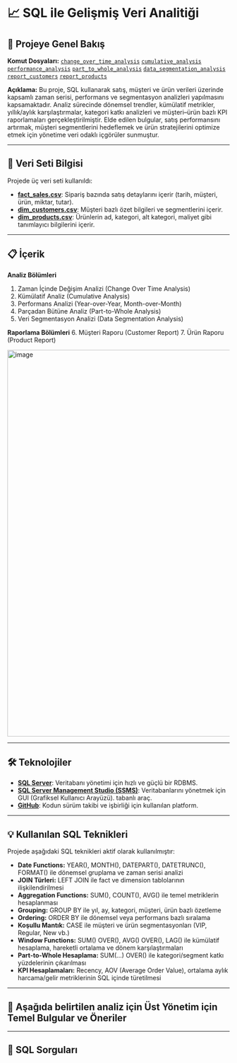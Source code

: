 # 📈 SQL ile Gelişmiş Veri Analitiği

## 🚀 Projeye Genel Bakış

**Komut Dosyaları:** 
[`change_over_time_analysis`](scripts/01_change_over_time_analysis.sql)
[`cumulative_analysis`](scripts/02_cumulative_analysis.sql)
[`performance_analysis`](scripts/03_performance_analysis.sql)
[`part_to_whole_analysis`](scripts/04_part_to_whole_analysis.sql)
[`data_segmentation_analysis`](scripts/05_data_segmentation_analysis.sql)
[`report_customers`](scripts/06_report_customers.sql)
[`report_products`](scripts/07_report_products.sql)


**Açıklama:** Bu proje, SQL kullanarak satış, müşteri ve ürün verileri üzerinde kapsamlı zaman serisi, performans ve segmentasyon analizleri yapılmasını kapsamaktadır.
Analiz sürecinde dönemsel trendler, kümülatif metrikler, yıllık/aylık karşılaştırmalar, kategori katkı analizleri ve müşteri–ürün bazlı KPI raporlamaları gerçekleştirilmiştir.
Elde edilen bulgular, satış performansını artırmak, müşteri segmentlerini hedeflemek ve ürün stratejilerini optimize etmek için yönetime veri odaklı içgörüler sunmuştur.

---

## 📂 Veri Seti Bilgisi

Projede üç veri seti kullanıldı:  

- [**fact_sales.csv**](csv-files/gold.fact_sales.csv): Sipariş bazında satış detaylarını içerir (tarih, müşteri, ürün, miktar, tutar).  
- [**dim_customers.csv**](csv-files/gold.dim_customers.csv): Müşteri bazlı özet bilgileri ve segmentlerini içerir.  
- [**dim_products.csv**](csv-files/gold.dim_products.csv): Ürünlerin ad, kategori, alt kategori, maliyet gibi tanımlayıcı bilgilerini içerir.


---

## 📋 İçerik

**Analiz Bölümleri**
1. Zaman İçinde Değişim Analizi (Change Over Time Analysis)
2. Kümülatif Analiz (Cumulative Analysis)
3. Performans Analizi (Year-over-Year, Month-over-Month)
4. Parçadan Bütüne Analiz (Part-to-Whole Analysis)
5. Veri Segmentasyon Analizi (Data Segmentation Analysis)

**Raporlama Bölümleri**
6. Müşteri Raporu (Customer Report)
7. Ürün Raporu (Product Report)


<img width="1312" height="874" alt="image" src="https://github.com/user-attachments/assets/63a62274-b00b-4e36-94f9-a53826488cbb" />

---

## 🛠 Teknolojiler

- [**SQL Server**](https://www.microsoft.com/en-us/sql-server/sql-server-downloads): Veritabanı yönetimi için hızlı ve güçlü bir RDBMS.  
- [**SQL Server Management Studio (SSMS)**](https://learn.microsoft.com/en-us/sql/ssms/download-sql-server-management-studio-ssms): Veritabanlarını yönetmek için GUI (Grafiksel Kullanıcı Arayüzü). tabanlı araç.  
- [**GitHub**](https://github.com): Kodun sürüm takibi ve işbirliği için kullanılan platform.

---

## 💡 Kullanılan SQL Teknikleri

Projede aşağıdaki SQL teknikleri aktif olarak kullanılmıştır:

- **Date Functions:** YEAR(), MONTH(), DATEPART(), DATETRUNC(), FORMAT() ile dönemsel gruplama ve zaman serisi analizi
- **JOIN Türleri:** LEFT JOIN ile fact ve dimension tablolarının ilişkilendirilmesi
- **Aggregation Functions:** SUM(), COUNT(), AVG() ile temel metriklerin hesaplanması
- **Grouping:** GROUP BY ile yıl, ay, kategori, müşteri, ürün bazlı özetleme
- **Ordering:** ORDER BY ile dönemsel veya performans bazlı sıralama
- **Koşullu Mantık:** CASE ile müşteri ve ürün segmentasyonları (VIP, Regular, New vb.)
- **Window Functions:** SUM() OVER(), AVG() OVER(), LAG() ile kümülatif hesaplama, hareketli ortalama ve dönem karşılaştırmaları
- **Part-to-Whole Hesaplama:** SUM(...) OVER() ile kategori/segment katkı yüzdelerinin çıkarılması
- **KPI Hesaplamaları:** Recency, AOV (Average Order Value), ortalama aylık harcama/gelir metriklerinin SQL içinde türetilmesi

---

## 📌 Aşağıda belirtilen analiz için Üst Yönetim için Temel Bulgular ve Öneriler






---

## 📜 SQL Sorguları









